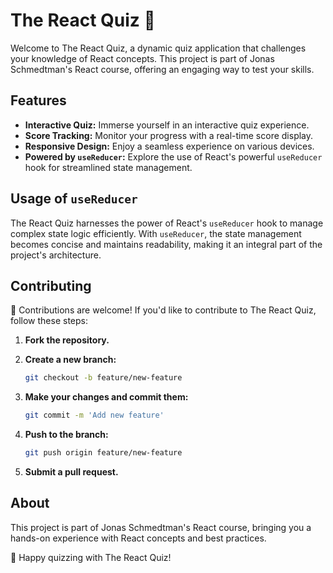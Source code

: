 # The React Quiz 🚀

Welcome to The React Quiz, a dynamic quiz application that challenges your knowledge of React concepts. This project is part of Jonas Schmedtman's React course, offering an engaging way to test your skills.

## Features

- **Interactive Quiz:** Immerse yourself in an interactive quiz experience.
- **Score Tracking:** Monitor your progress with a real-time score display.
- **Responsive Design:** Enjoy a seamless experience on various devices.
- **Powered by `useReducer`:** Explore the use of React's powerful `useReducer` hook for streamlined state management.

## Usage of `useReducer`

The React Quiz harnesses the power of React's `useReducer` hook to manage complex state logic efficiently. With `useReducer`, the state management becomes concise and maintains readability, making it an integral part of the project's architecture.

## Contributing

🌟 Contributions are welcome! If you'd like to contribute to The React Quiz, follow these steps:

1. **Fork the repository.**
2. **Create a new branch:**

   ```bash
   git checkout -b feature/new-feature
   ```

3. **Make your changes and commit them:**

   ```bash
   git commit -m 'Add new feature'
   ```

4. **Push to the branch:**

   ```bash
   git push origin feature/new-feature
   ```

5. **Submit a pull request.**

## About

This project is part of Jonas Schmedtman's React course, bringing you a hands-on experience with React concepts and best practices.


🚀 Happy quizzing with The React Quiz!
